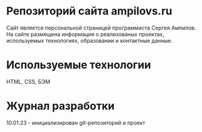 # Репозиторий сайта ampilovs.ru
Сайт является персональной страницей программиста Сергея Ампилов. На сайте размещена информация о реализованых проектах, используемых технологиях, образовании и контактные данные.  

# Используемые технологии
HTML, CSS, БЭМ


# Журнал разработки  
10.01.23 - инициализирован git-репозиторий и проект